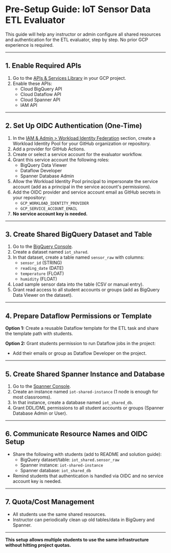 # Pre-Setup Guide: IoT Sensor Data ETL Evaluator

This guide will help any instructor or admin configure all shared resources and authentication for the ETL evaluator, step by step. No prior GCP experience is required.

---

## 1. Enable Required APIs
1. Go to the [APIs & Services Library](https://console.cloud.google.com/apis/library) in your GCP project.
2. Enable these APIs:
   - Cloud BigQuery API
   - Cloud Dataflow API
   - Cloud Spanner API
   - IAM API

---

## 2. Set Up OIDC Authentication (One-Time)
1. In the [IAM & Admin > Workload Identity Federation](https://console.cloud.google.com/iam-admin/workload-identity-pools) section, create a Workload Identity Pool for your GitHub organization or repository.
2. Add a provider for GitHub Actions.
3. Create or select a service account for the evaluator workflow.
4. Grant this service account the following roles:
   - BigQuery Data Viewer
   - Dataflow Developer
   - Spanner Database Admin
5. Allow the Workload Identity Pool principal to impersonate the service account (add as a principal in the service account's permissions).
6. Add the OIDC provider and service account email as GitHub secrets in your repository:
   - `GCP_WORKLOAD_IDENTITY_PROVIDER`
   - `GCP_SERVICE_ACCOUNT_EMAIL`
7. **No service account key is needed.**

---

## 3. Create Shared BigQuery Dataset and Table
1. Go to the [BigQuery Console](https://console.cloud.google.com/bigquery).
2. Create a dataset named `iot_shared`.
3. In that dataset, create a table named `sensor_raw` with columns:
   - `sensor_id` (STRING)
   - `reading_date` (DATE)
   - `temperature` (FLOAT)
   - `humidity` (FLOAT)
4. Load sample sensor data into the table (CSV or manual entry).
5. Grant read access to all student accounts or groups (add as BigQuery Data Viewer on the dataset).

---

## 4. Prepare Dataflow Permissions or Template
**Option 1:** Create a reusable Dataflow template for the ETL task and share the template path with students.

**Option 2:** Grant students permission to run Dataflow jobs in the project:
  - Add their emails or group as Dataflow Developer on the project.

---

## 5. Create Shared Spanner Instance and Database
1. Go to the [Spanner Console](https://console.cloud.google.com/spanner).
2. Create an instance named `iot-shared-instance` (1 node is enough for most classrooms).
3. In that instance, create a database named `iot_shared_db`.
4. Grant DDL/DML permissions to all student accounts or groups (Spanner Database Admin or User).

---

## 6. Communicate Resource Names and OIDC Setup
- Share the following with students (add to README and solution guide):
  - BigQuery dataset/table: `iot_shared.sensor_raw`
  - Spanner instance: `iot-shared-instance`
  - Spanner database: `iot_shared_db`
- Remind students that authentication is handled via OIDC and no service account key is needed.

---

## 7. Quota/Cost Management
- All students use the same shared resources.
- Instructor can periodically clean up old tables/data in BigQuery and Spanner.

---

**This setup allows multiple students to use the same infrastructure without hitting project quotas.**
